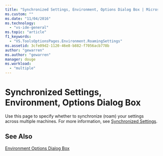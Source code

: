 ```yaml
---
title: "Synchronized Settings, Environment, Options Dialog Box | Microsoft Docs"
ms.custom: ""
ms.date: "11/04/2016"
ms.technology: 
  - "vs-ide-general"
ms.topic: "article"
f1_keywords: 
  - "VS.ToolsOptionsPages.Environment.RoamingSettings"
ms.assetid: 3cfe09d2-1120-46e8-b882-f7056acb778b
author: "gewarren"
ms.author: "gewarren"
manager: douge
ms.workload: 
  - "multiple"
---
```

# Synchronized Settings, Environment, Options Dialog Box
Use this page to specify whether to synchronize (roam) your settings across multiple machines. For more information, see [Synchronized Settings](../../ide/synchronized-settings-in-visual-studio.md).  
  
## See Also  
 [Environment Options Dialog Box](../../ide/reference/environment-options-dialog-box.md)
